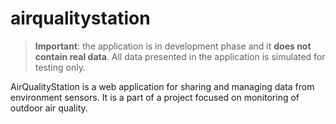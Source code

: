 # airqualitystation
> __Important__: the application is in development phase and it __does not contain real data__. All data presented in the application is simulated for testing only.

AirQualityStation is a web application for sharing and managing data from environment sensors. It is a part of a project focused on monitoring of outdoor air quality. 
